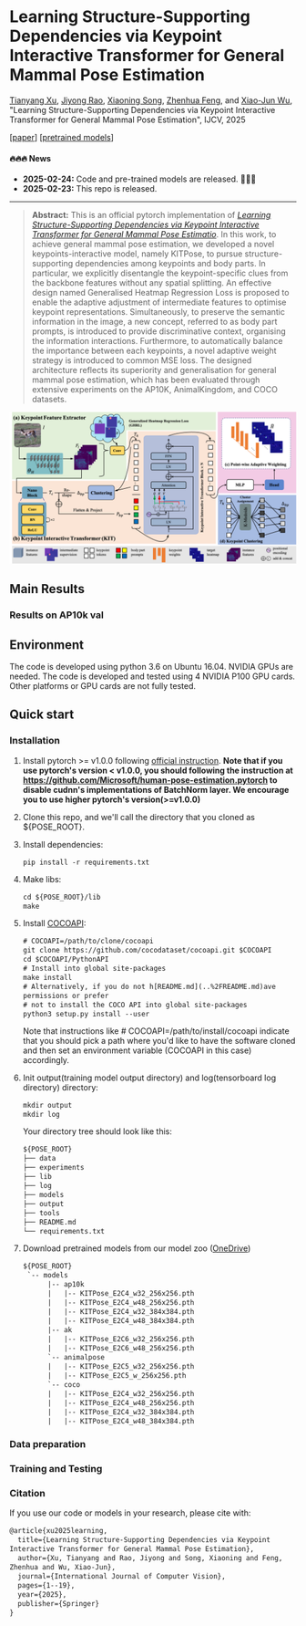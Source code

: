 # Learning Structure-Supporting Dependencies via Keypoint Interactive Transformer for General Mammal Pose Estimation

[Tianyang Xu](https://xu-tianyang.github.io/), [Jiyong Rao](https://scholar.google.com/citations?user=bGxBmaQAAAAJ&hl=en&oi=ao), [Xiaoning Song](https://scholar.google.co.uk/citations?user=qIGhZCcAAAAJ&hl=en), [Zhenhua Feng](https://scholar.google.co.uk/citations?user=Y6KtijIAAAAJ&hl=en), and [Xiao-Jun Wu](https://scholar.google.co.uk/citations?user=5IST34sAAAAJ&hl=en), "Learning Structure-Supporting Dependencies via Keypoint Interactive Transformer for General Mammal Pose Estimation", IJCV, 2025

[[paper](https://link.springer.com/article/10.1007/s11263-025-02355-0)] [[pretrained models](https://1drv.ms/f/c/516ca5af9c3a92b7/EqSxjqfURJRLnohjuJNnpuIBi8LAVUyJQ-cw7d39AbE4Mw?e=aMVTDo)]

#### 🔥🔥🔥 News

- **2025-02-24:** Code and pre-trained models are released. 🎊🎊🎊
- **2025-02-23:** This repo is released.

---

> **Abstract:**
This is an official pytorch implementation of [*Learning Structure-Supporting Dependencies via Keypoint Interactive Transformer for General Mammal Pose Estimatio*](https://link.springer.com/article/10.1007/s11263-025-02355-0). 
In this work, to achieve general mammal pose estimation, we developed a novel keypoints-interactive model, namely KITPose, to pursue structure-supporting dependencies among keypoints and body parts. In particular, we explicitly disentangle the keypoint-specific clues from the backbone features without any spatial splitting. An effective design named Generalised Heatmap Regression Loss is proposed to enable the adaptive adjustment of intermediate features to optimise keypoint representations.
Simultaneously, to preserve the semantic information in the image, a new concept, referred to as body part prompts, is introduced to provide discriminative context, organising the information interactions. Furthermore, to automatically balance the importance between each keypoints, a novel adaptive weight strategy is introduced to common MSE loss. The designed architecture reflects its superiority and generalisation for general mammal pose estimation, which has been evaluated through extensive  experiments on the AP10K, AnimalKingdom, and COCO datasets.

![Illustrating the architecture of the proposed KITPose](/figures/kitpose.png)
## Main Results
### Results on AP10k val
## Environment
The code is developed using python 3.6 on Ubuntu 16.04. NVIDIA GPUs are needed. The code is developed and tested using 4 NVIDIA P100 GPU cards. Other platforms or GPU cards are not fully tested.

## Quick start
### Installation
1. Install pytorch >= v1.0.0 following [official instruction](https://pytorch.org/).
   **Note that if you use pytorch's version < v1.0.0, you should following the instruction at <https://github.com/Microsoft/human-pose-estimation.pytorch> to disable cudnn's implementations of BatchNorm layer. We encourage you to use higher pytorch's version(>=v1.0.0)**
2. Clone this repo, and we'll call the directory that you cloned as ${POSE_ROOT}.
3. Install dependencies:
   ```
   pip install -r requirements.txt
   ```
4. Make libs:
   ```
   cd ${POSE_ROOT}/lib
   make
   ```
5. Install [COCOAPI](https://github.com/cocodataset/cocoapi):
   ```
   # COCOAPI=/path/to/clone/cocoapi
   git clone https://github.com/cocodataset/cocoapi.git $COCOAPI
   cd $COCOAPI/PythonAPI
   # Install into global site-packages
   make install
   # Alternatively, if you do not h[README.md](..%2FREADME.md)ave permissions or prefer
   # not to install the COCO API into global site-packages
   python3 setup.py install --user
   ```
   Note that instructions like # COCOAPI=/path/to/install/cocoapi indicate that you should pick a path where you'd like to have the software cloned and then set an environment variable (COCOAPI in this case) accordingly.
4. Init output(training model output directory) and log(tensorboard log directory) directory:

   ```
   mkdir output 
   mkdir log
   ```

   Your directory tree should look like this:

   ```
   ${POSE_ROOT}
   ├── data
   ├── experiments
   ├── lib
   ├── log
   ├── models
   ├── output
   ├── tools 
   ├── README.md
   └── requirements.txt
   ```

6. Download pretrained models from our model zoo ([OneDrive](https://1drv.ms/f/c/516ca5af9c3a92b7/EqSxjqfURJRLnohjuJNnpuIBi8LAVUyJQ-cw7d39AbE4Mw?e=aqgYHV))
   ```
   ${POSE_ROOT}
    `-- models
         |-- ap10k
         |   |-- KITPose_E2C4_w32_256x256.pth
         |   |-- KITPose_E2C4_w48_256x256.pth
         |   |-- KITPose_E2C4_w32_384x384.pth
         |   |-- KITPose_E2C4_w48_384x384.pth
         |-- ak
         |   |-- KITPose_E2C6_w32_256x256.pth
         |   |-- KITPose_E2C6_w48_256x256.pth
         `-- animalpose
         |   |-- KITPose_E2C5_w32_256x256.pth
         |   |-- KITPose_E2C5_w_256x256.pth
         `-- coco
         |   |-- KITPose_E2C4_w32_256x256.pth
         |   |-- KITPose_E2C4_w48_256x256.pth
         |   |-- KITPose_E2C4_w32_384x384.pth
         |   |-- KITPose_E2C4_w48_384x384.pth

   ```
   
### Data preparation

### Training and Testing

### Citation
If you use our code or models in your research, please cite with:
```
@article{xu2025learning,
  title={Learning Structure-Supporting Dependencies via Keypoint Interactive Transformer for General Mammal Pose Estimation},
  author={Xu, Tianyang and Rao, Jiyong and Song, Xiaoning and Feng, Zhenhua and Wu, Xiao-Jun},
  journal={International Journal of Computer Vision},
  pages={1--19},
  year={2025},
  publisher={Springer}
}
```
